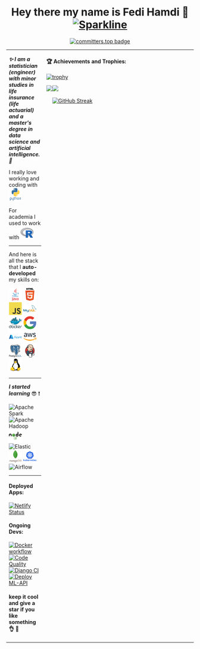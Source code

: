 <div align="center">
 
# Hey there my name is Fedi Hamdi :wave: [![Sparkline](https://stars.medv.io/Naereen/badges.svg)](https://stars.medv.io/Naereen/badges)

[![committers.top badge](https://user-badge.committers.top/france_private/fedihamdi.svg)](https://user-badge.committers.top/france_private/fedihamdi)
</div>

<table>
<tr>
<td style="width: 20%; vertical-align: top;">

***✨ I am a statistician (engineer) with minor studies in life insurance (life actuarial) and a master's degree in data science and artificial intelligence.🔭***

I really love working and coding with <img src="https://raw.githubusercontent.com/devicons/devicon/master/icons/python/python-original-wordmark.svg" alt="python" width="35" height="35" />

For academia I used to work with <img src="https://raw.githubusercontent.com/devicons/devicon/master/icons/r/r-original.svg" alt="R" width="35" height="35" />

___

 And here is all the stack that I **auto-developed** my skills on:

<img src="https://raw.githubusercontent.com/devicons/devicon/master/icons/java/java-original-wordmark.svg" alt="Java" width="35" height="35" />
<img src="https://raw.githubusercontent.com/devicons/devicon/master/icons/html5/html5-original-wordmark.svg" alt="HTML5" width="35" height="35" />
<img src="https://raw.githubusercontent.com/devicons/devicon/master/icons/javascript/javascript-original.svg" alt="JavaScript" width="35" height="35" />
<img src="https://raw.githubusercontent.com/devicons/devicon/master/icons/mysql/mysql-original-wordmark.svg" alt="MySQL" width="35" height="35" />
<img src="https://raw.githubusercontent.com/devicons/devicon/master/icons/docker/docker-original-wordmark.svg" alt="Docker" width="35" height="35" />
<img src="https://raw.githubusercontent.com/devicons/devicon/master/icons/google/google-original.svg" alt="Google Colab" width="35" height="35" />
<img src="https://raw.githubusercontent.com/devicons/devicon/master/icons/azure/azure-original-wordmark.svg" alt="Azure" width="35" height="35" />
<img src="https://raw.githubusercontent.com/devicons/devicon/master/icons/amazonwebservices/amazonwebservices-original-wordmark.svg" alt="AWS" width="35" height="35" />
<img src="https://raw.githubusercontent.com/devicons/devicon/master/icons/postgresql/postgresql-original-wordmark.svg" alt="PostgreSQL" width="35" height="35" />
<img src="https://raw.githubusercontent.com/devicons/devicon/master/icons/jenkins/jenkins-original.svg" alt="Jenkins" width="35" height="35" />
<img src="https://raw.githubusercontent.com/devicons/devicon/master/icons/linux/linux-original.svg" alt="Linux" width="35" height="35" />

___

***I started learning*** :sunglasses: :exclamation:

<img src="https://cdn.jsdelivr.net/gh/devicons/devicon@latest/icons/apachespark/apachespark-original-wordmark.svg" alt="Apache Spark" width="35" height="35" />
<img src="https://cdn.jsdelivr.net/gh/devicons/devicon@latest/icons/hadoop/hadoop-original-wordmark.svg" alt="Apache Hadoop" width="35" height="35" />
<img src="https://raw.githubusercontent.com/devicons/devicon/master/icons/nodejs/nodejs-original-wordmark.svg" alt="NodeJS" width="35" height="35" />
<img src="https://cdn.jsdelivr.net/gh/devicons/devicon@latest/icons/elasticsearch/elasticsearch-original-wordmark.svg" alt="Elastic" width="45" height="55" />
<img src="https://raw.githubusercontent.com/devicons/devicon/master/icons/mongodb/mongodb-original-wordmark.svg" alt="MongoDB" width="35" height="35" />
<img src="https://raw.githubusercontent.com/devicons/devicon/master/icons/kubernetes/kubernetes-plain-wordmark.svg" alt="Kubernetes" width="35" height="35" />
<img src="https://cdn.jsdelivr.net/gh/devicons/devicon@latest/icons/apacheairflow/apacheairflow-original-wordmark.svg" alt="Airflow" width="35" height="35" />


___

#### Deployed Apps: 

[![Netlify Status](https://api.netlify.com/api/v1/badges/1ee9fe6c-35a8-464d-bcb3-b6c4c9a03b50/deploy-status)](https://app.netlify.com/sites/fedisentimentapp/deploys)

#### Ongoing Devs:

[![Docker workflow](https://github.com/fedihamdi/meteodata/actions/workflows/docker-image.yml/badge.svg)](https://github.com/fedihamdi/meteodata/actions/workflows/docker-image.yml)
[![Code Quality](https://github.com/fedihamdi/meteodata/actions/workflows/pylint.yml/badge.svg)](https://github.com/fedihamdi/meteodata/actions/workflows/pylint.yml)
[![Django CI](https://github.com/fedihamdi/meteodata/actions/workflows/django.yml/badge.svg)](https://github.com/fedihamdi/meteodata/actions/workflows/django.yml)
[![Deploy ML-API](https://github.com/fedihamdi/deeplearning-flask-react-app/actions/workflows/render.yml/badge.svg)](https://github.com/fedihamdi/deeplearning-flask-react-app/actions/workflows/render.yml)

#### keep it cool and give a star if you like something :ok_hand: 🧠

</td>
<td style="width: 80%; vertical-align: top;">

#### 🏆 Achievements and Trophies:

[![trophy](https://trophy-fedi.vercel.app/?username=fedihamdi&theme=gruvbox&column=3&no-frame=true)](https://github.com/fedihamdi/)

<img height="170" align="left" src="https://stats-fedi.vercel.app/api?username=fedihamdi&count_private=true&include_all_commits=true&show_icons=true" />

<img src="https://stats-fedi.vercel.app/api/top-langs/?username=fedihamdi&layout=compact&hide=html,css,scss,jupyter%20notebook,javascript" />

[![GitHub Streak](https://streak-stats.demolab.com?user=fedihamdi&hide_border=true&mode=weekly)](https://git.io/streak-stats)

</td>
</tr>
</table>
